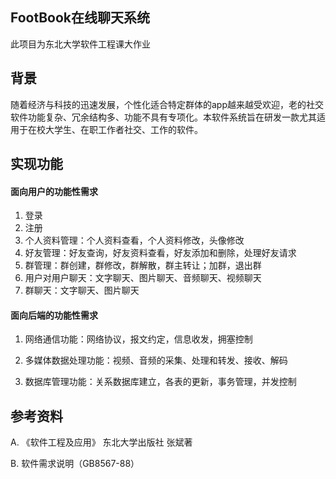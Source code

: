 ## FootBook在线聊天系统

此项目为东北大学软件工程课大作业

## 背景

​        随着经济与科技的迅速发展，个性化适合特定群体的app越来越受欢迎，老的社交软件功能复杂、冗余结构多、功能不具有专项化。本软件系统旨在研发一款尤其适用于在校大学生、在职工作者社交、工作的软件。



## 实现功能

#### 面向用户的功能性需求

1. 登录
2. 注册
3. 个人资料管理：个人资料查看，个人资料修改，头像修改
4. 好友管理：好友查询，好友资料查看，好友添加和删除，处理好友请求
5. 群管理：群创建，群修改，群解散，群主转让；加群，退出群
6. 用户对用户聊天：文字聊天、图片聊天、音频聊天、视频聊天
7. 群聊天：文字聊天、图片聊天

#### 面向后端的功能性需求

1. 网络通信功能：网络协议，报文约定，信息收发，拥塞控制

2. 多媒体数据处理功能：视频、音频的采集、处理和转发、接收、解码

3. 数据库管理功能：关系数据库建立，各表的更新，事务管理，并发控制

   

## 参考资料

A. 《软件工程及应用》 东北大学出版社 张斌著

B. 软件需求说明（GB8567-88）